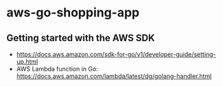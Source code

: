 # aws-go-shopping-app

## Getting started with the AWS SDK
-   https://docs.aws.amazon.com/sdk-for-go/v1/developer-guide/setting-up.html
- AWS Lambda function in Go: https://docs.aws.amazon.com/lambda/latest/dg/golang-handler.html
